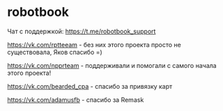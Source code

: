 # robotbook
Чат с поддержкой: https://t.me/robotbook_support


https://vk.com/rptteeam - без них этого проекта просто не существовала, Яков спасибо =)

https://vk.com/npprteam - поддерживали и помогали с самого начала этого проекта!

https://vk.com/bearded_cpa - спасибо за привязку карт

https://vk.com/adamusfb - спасибо за Remask
